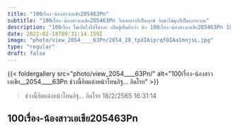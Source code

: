 ```yaml
---
title: "100เรื่อง-น้องสาวเอเชีย205463Pn"
subtitle: "100เรื่อง-น้องสาวเอเชีย205463Pn จีบเธอเราก็เป็นทุกข์ จิบชาไข่มุกก็เป็นเบาหวาน"
description: "100เรื่อง ไม่เปิดใจให้ใครละ เปิดตู้เย็นดีกว่า หิว 100เรื่อง-น้องสาวเอเชีย205463Pn 18/2/2565 16:31:14"
date: 2022-02-18T09:31:14.159Z
image: "photo/view_2054____63Pn/2054_28_tpXI6iprqfOIAa1mnjsL.jpg"
type: "regular"
draft: false
---
```


{{< foldergallery src="photo/view_2054____63Pn/" alt="100เรื่อง-น้องสาวเอเชีย__2054____63Pn ช่วงนี้ฮิตแต่งหน้าโทนอิฐ… อิดโรย" >}}


> ช่วงนี้ฮิตแต่งหน้าโทนอิฐ… อิดโรย 18/2/2565 16:31:14

## 100เรื่อง-น้องสาวเอเชีย205463Pn
